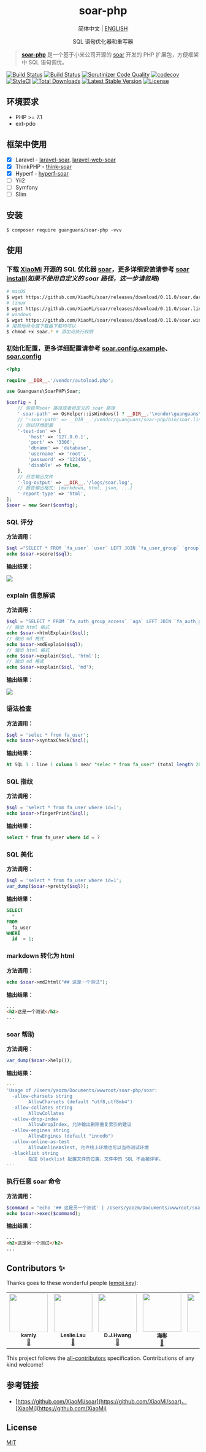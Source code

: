 <h1 align="center">soar-php</h1>

<p align="center">
    <a>简体中文</a> |
    <a href="README-EN.md">ENGLISH</a>
</p>

<p align="center">SQL 语句优化器和重写器</p>

> **[soar-php](https://github.com/guanguans/soar-php)** 是一个基于小米公司开源的 [soar](https://github.com/XiaoMi/soar) 开发的 PHP 扩展包，方便框架中 SQL 语句调优。

[![Build Status](https://travis-ci.org/guanguans/soar-php.svg?branch=master)](https://travis-ci.org/guanguans/soar-php)
[![Build Status](https://scrutinizer-ci.com/g/guanguans/soar-php/badges/build.png?b=master)](https://scrutinizer-ci.com/g/guanguans/soar-php/build-status/master)
[![Scrutinizer Code Quality](https://scrutinizer-ci.com/g/guanguans/soar-php/badges/quality-score.png?b=master)](https://scrutinizer-ci.com/g/guanguans/soar-php/?branch=master)
[![codecov](https://codecov.io/gh/guanguans/soar-php/branch/master/graph/badge.svg)](https://codecov.io/gh/guanguans/soar-php)
[![StyleCI](https://github.styleci.io/repos/178793017/shield?branch=master)](https://github.styleci.io/repos/178793017)
[![Total Downloads](https://poser.pugx.org/guanguans/soar-php/downloads)](https://packagist.org/packages/guanguans/soar-php)
[![Latest Stable Version](https://poser.pugx.org/guanguans/soar-php/v/stable)](https://packagist.org/packages/guanguans/soar-php)
[![License](https://poser.pugx.org/guanguans/soar-php/license)](https://packagist.org/packages/guanguans/soar-php)

## 环境要求

* PHP >= 7.1
* ext-pdo

## 框架中使用

- [x] Laravel - [laravel-soar](https://github.com/guanguans/laravel-soar), [laravel-web-soar](https://github.com/huangdijia/laravel-web-soar)
- [x] ThinkPHP - [think-soar](https://github.com/guanguans/think-soar)
- [x] Hyperf - [hyperf-soar](https://github.com/wilbur-oo/hyperf-soar)
- [ ] Yii2
- [ ] Symfony
- [ ] Slim

## 安装

``` shell
$ composer require guanguans/soar-php -vvv
```

## 使用

### 下载 [XiaoMi](https://github.com/XiaoMi/) 开源的 SQL 优化器 [soar](https://github.com/XiaoMi/soar/releases)，更多详细安装请参考 [soar install](https://github.com/XiaoMi/soar/blob/master/doc/install.md)(*如果不使用自定义的 soar 路径，这一步请忽略*)

``` bash
# macOS
$ wget https://github.com/XiaoMi/soar/releases/download/0.11.0/soar.darwin-amd64
# linux
$ wget https://github.com/XiaoMi/soar/releases/download/0.11.0/soar.linux-amd64
# windows
$ wget https://github.com/XiaoMi/soar/releases/download/0.11.0/soar.windows-amd64
# 用其他命令或下载器下载均可以
$ chmod +x soar.* # 添加可执行权限
```

### 初始化配置，更多详细配置请参考 [soar.config.example](./soar.config.example.php)、[soar.config](https://github.com/XiaoMi/soar/blob/master/doc/config.md)

```php
<?php

require __DIR__.'/vendor/autoload.php';

use Guanguans\SoarPHP\Soar;

$config = [
    // 包自带soar 路径或者自定义的 soar 路径
    '-soar-path' => OsHelper::isWindows() ? __DIR__.'\vendor\guanguans\soar-php\bin\soar.windows-amd64' : (OsHelper::isMacOS() ? __DIR__.'/vendor/guanguans/soar-php/bin/soar.darwin-amd64' : __DIR__.'/vendor/guanguans/soar-php/bin/soar.linux-amd64'),
    // '-soar-path' => __DIR__.'/vendor/guanguans/soar-php/bin/soar.linux-amd64',
    // 测试环境配置
    '-test-dsn' => [
        'host' => '127.0.0.1',
        'port' => '3306',
        'dbname' => 'database',
        'username' => 'root',
        'password' => '123456',
        'disable' => false,
    ],
    // 日志输出文件
    '-log-output' => __DIR__.'/logs/soar.log',
    // 报告输出格式: [markdown, html, json, ...]
    '-report-type' => 'html',
];
$soar = new Soar($config);
```

### SQL 评分

**方法调用：**

```php
$sql ="SELECT * FROM `fa_user` `user` LEFT JOIN `fa_user_group` `group` ON `user`.`group_id`=`group`.`id`;";
echo $soar->score($sql);
```

**输出结果：**

![](docs/score.png)

### explain 信息解读

**方法调用：**

```php
$sql = "SELECT * FROM `fa_auth_group_access` `aga` LEFT JOIN `fa_auth_group` `ag` ON `aga`.`group_id`=`ag`.`id`;";
// 输出 html 格式
echo $soar->htmlExplain($sql);
// 输出 md 格式
echo $soar->mdExplain($sql);
// 输出 html 格式
echo $soar->explain($sql, 'html');
// 输出 md 格式
echo $soar->explain($sql, 'md');

```

**输出结果：**

![](docs/explain.png)

### 语法检查

**方法调用：**

```php
$sql = 'selec * from fa_user';
echo $soar->syntaxCheck($sql);
```

**输出结果：**

```sql
At SQL 1 : line 1 column 5 near "selec * from fa_user" (total length 20)
```

### SQL 指纹

**方法调用：**

```php
$sql = 'select * from fa_user where id=1';
echo $soar->fingerPrint($sql);
```

**输出结果：**

```sql
select * from fa_user where id = ?
```

### SQL 美化

**方法调用：**

```php
$sql = 'select * from fa_user where id=1';
var_dump($soar->pretty($sql));
```

**输出结果：**

```sql
SELECT  
  * 
FROM  
  fa_user  
WHERE  
  id  = 1;
```

### markdown 转化为 html

**方法调用：**

```php
echo $soar->md2html("## 这是一个测试");
```

**输出结果：**

```html
...
<h2>这是一个测试</h2>
...
```

### soar 帮助

**方法调用：**

```php
var_dump($soar->help());
```

**输出结果：**

```yaml
···
'Usage of /Users/yaozm/Documents/wwwroot/soar-php/soar:
  -allow-charsets string
    	AllowCharsets (default "utf8,utf8mb4")
  -allow-collates string
    	AllowCollates
  -allow-drop-index
    	AllowDropIndex, 允许输出删除重复索引的建议
  -allow-engines string
    	AllowEngines (default "innodb")
  -allow-online-as-test
    	AllowOnlineAsTest, 允许线上环境也可以当作测试环境
  -blacklist string
    	指定 blacklist 配置文件的位置，文件中的 SQL 不会被评审。
···    
```

### 执行任意 soar 命令

**方法调用：**

```php
$command = "echo '## 这是另一个测试' | /Users/yaozm/Documents/wwwroot/soar-php/soar.darwin-amd64 -report-type md2html";
echo $soar->exec($command);
```

**输出结果：**

```html
...
<h2>这是另一个测试</h2>
...
```

## Contributors ✨

Thanks goes to these wonderful people ([emoji key](https://allcontributors.org/docs/en/emoji-key)):

<!-- ALL-CONTRIBUTORS-LIST:START - Do not remove or modify this section -->
<!-- prettier-ignore-start -->
<!-- markdownlint-disable -->
<table>
  <tr>
    <td align="center"><a href="http://blog.charmingkamly.cn"><img src="https://avatars2.githubusercontent.com/u/15706085?v=4?s=100" width="100px;" alt=""/><br /><sub><b>kamly</b></sub></a><br /><a href="https://github.com/guanguans/soar-php/issues?q=author%3Akamly" title="Bug reports">🐛</a></td>
    <td align="center"><a href="http://leslieeilsel.com/"><img src="https://avatars1.githubusercontent.com/u/25165449?v=4?s=100" width="100px;" alt=""/><br /><sub><b>Leslie Lau</b></sub></a><br /><a href="https://github.com/guanguans/soar-php/issues?q=author%3Aleslieeilsel" title="Bug reports">🐛</a></td>
    <td align="center"><a href="https://github.com/huangdijia"><img src="https://avatars1.githubusercontent.com/u/8337659?v=4?s=100" width="100px;" alt=""/><br /><sub><b>D.J.Hwang</b></sub></a><br /><a href="#ideas-huangdijia" title="Ideas, Planning, & Feedback">🤔</a></td>
    <td align="center"><a href="https://github.com/zhonghaibin"><img src="https://avatars.githubusercontent.com/u/22255693?v=4?s=100" width="100px;" alt=""/><br /><sub><b>海彬</b></sub></a><br /><a href="https://github.com/guanguans/soar-php/issues?q=author%3Azhonghaibin" title="Bug reports">🐛</a></td>
    <td align="center"><a href="https://github.com/Aexus"><img src="https://avatars.githubusercontent.com/u/3403478?v=4?s=100" width="100px;" alt=""/><br /><sub><b>imcm</b></sub></a><br /><a href="#ideas-Aexus" title="Ideas, Planning, & Feedback">🤔</a></td>
  </tr>
</table>

<!-- markdownlint-restore -->
<!-- prettier-ignore-end -->

<!-- ALL-CONTRIBUTORS-LIST:END -->

This project follows the [all-contributors](https://github.com/all-contributors/all-contributors) specification. Contributions of any kind welcome!

## 参考链接

* [https://github.com/XiaoMi/soar](https://github.com/XiaoMi/soar)，[XiaoMi](https://github.com/XiaoMi)

## License

[MIT](LICENSE)
